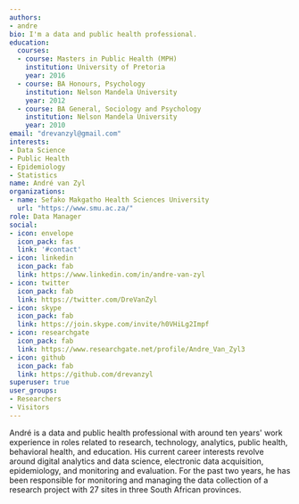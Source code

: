 ```yaml
---
authors:
- andre
bio: I'm a data and public health professional.
education:
  courses:
  - course: Masters in Public Health (MPH)
    institution: University of Pretoria
    year: 2016
  - course: BA Honours, Psychology
    institution: Nelson Mandela University
    year: 2012
  - course: BA General, Sociology and Psychology
    institution: Nelson Mandela University
    year: 2010
email: "drevanzyl@gmail.com"
interests:
- Data Science
- Public Health
- Epidemiology
- Statistics 
name: André van Zyl
organizations:
- name: Sefako Makgatho Health Sciences University
  url: "https://www.smu.ac.za/"
role: Data Manager
social:
- icon: envelope
  icon_pack: fas
  link: '#contact'
- icon: linkedin
  icon_pack: fab
  link: https://www.linkedin.com/in/andre-van-zyl
- icon: twitter
  icon_pack: fab
  link: https://twitter.com/DreVanZyl
- icon: skype
  icon_pack: fab
  link: https://join.skype.com/invite/h0VHiLg2Impf
- icon: researchgate
  icon_pack: fab
  link: https://www.researchgate.net/profile/Andre_Van_Zyl3
- icon: github
  icon_pack: fab
  link: https://github.com/drevanzyl
superuser: true
user_groups:
- Researchers
- Visitors
---
```


André is a data and public health professional with around ten years' work experience in roles related to research, technology, analytics, public health, behavioral health, and education. His current career interests revolve around digital analytics and data science, electronic data acquisition, epidemiology, and monitoring and evaluation. For the past two years, he has been responsible for monitoring and managing the data collection of a research project with 27 sites in three South African provinces. 


